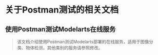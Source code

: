 # 关于Postman测试的相关文档

## 使用Postman测试Modelarts在线服务
> 该文档介绍使用Postman测试Modelarts部署的在线服务，适用于图像分类、物体检测，其他类别的服务请参照修改。
